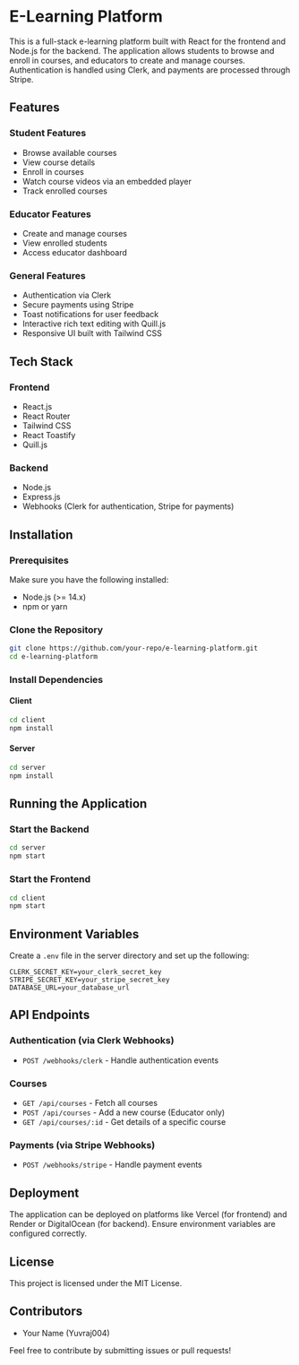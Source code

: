 # E-Learning Platform

This is a full-stack e-learning platform built with React for the frontend and Node.js for the backend. The application allows students to browse and enroll in courses, and educators to create and manage courses. Authentication is handled using Clerk, and payments are processed through Stripe.

## Features

### Student Features
- Browse available courses
- View course details
- Enroll in courses
- Watch course videos via an embedded player
- Track enrolled courses

### Educator Features
- Create and manage courses
- View enrolled students
- Access educator dashboard

### General Features
- Authentication via Clerk
- Secure payments using Stripe
- Toast notifications for user feedback
- Interactive rich text editing with Quill.js
- Responsive UI built with Tailwind CSS

## Tech Stack

### Frontend
- React.js
- React Router
- Tailwind CSS
- React Toastify
- Quill.js

### Backend
- Node.js
- Express.js
- Webhooks (Clerk for authentication, Stripe for payments)

## Installation

### Prerequisites
Make sure you have the following installed:
- Node.js (>= 14.x)
- npm or yarn

### Clone the Repository
```sh
git clone https://github.com/your-repo/e-learning-platform.git
cd e-learning-platform
```

### Install Dependencies
#### Client
```sh
cd client
npm install
```

#### Server
```sh
cd server
npm install
```

## Running the Application

### Start the Backend
```sh
cd server
npm start
```

### Start the Frontend
```sh
cd client
npm start
```

## Environment Variables
Create a `.env` file in the server directory and set up the following:
```env
CLERK_SECRET_KEY=your_clerk_secret_key
STRIPE_SECRET_KEY=your_stripe_secret_key
DATABASE_URL=your_database_url
```

## API Endpoints
### Authentication (via Clerk Webhooks)
- `POST /webhooks/clerk` - Handle authentication events

### Courses
- `GET /api/courses` - Fetch all courses
- `POST /api/courses` - Add a new course (Educator only)
- `GET /api/courses/:id` - Get details of a specific course

### Payments (via Stripe Webhooks)
- `POST /webhooks/stripe` - Handle payment events

## Deployment
The application can be deployed on platforms like Vercel (for frontend) and Render or DigitalOcean (for backend). Ensure environment variables are configured correctly.

## License
This project is licensed under the MIT License.

## Contributors
- Your Name (Yuvraj004)

Feel free to contribute by submitting issues or pull requests!

